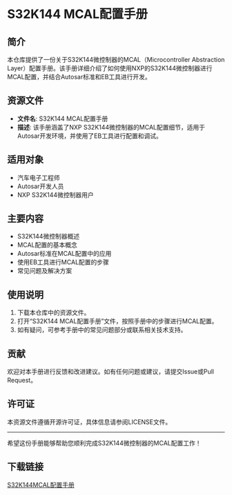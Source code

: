 # S32K144 MCAL配置手册

## 简介
本仓库提供了一份关于S32K144微控制器的MCAL（Microcontroller Abstraction Layer）配置手册。该手册详细介绍了如何使用NXP的S32K144微控制器进行MCAL配置，并结合Autosar标准和EB工具进行开发。

## 资源文件
- **文件名**: S32K144 MCAL配置手册
- **描述**: 该手册涵盖了NXP S32K144微控制器的MCAL配置细节，适用于Autosar开发环境，并使用了EB工具进行配置和调试。

## 适用对象
- 汽车电子工程师
- Autosar开发人员
- NXP S32K144微控制器用户

## 主要内容
- S32K144微控制器概述
- MCAL配置的基本概念
- Autosar标准在MCAL配置中的应用
- 使用EB工具进行MCAL配置的步骤
- 常见问题及解决方案

## 使用说明
1. 下载本仓库中的资源文件。
2. 打开“S32K144 MCAL配置手册”文件，按照手册中的步骤进行MCAL配置。
3. 如有疑问，可参考手册中的常见问题部分或联系相关技术支持。

## 贡献
欢迎对本手册进行反馈和改进建议。如有任何问题或建议，请提交Issue或Pull Request。

## 许可证
本资源文件遵循开源许可证，具体信息请参阅LICENSE文件。

---
希望这份手册能够帮助您顺利完成S32K144微控制器的MCAL配置工作！

## 下载链接

[S32K144MCAL配置手册](https://pan.quark.cn/s/dc8aa2777a28)